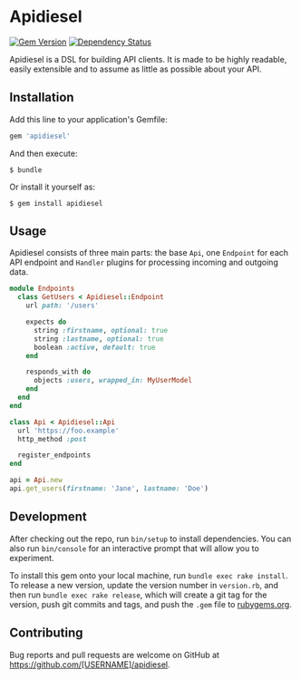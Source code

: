 # Apidiesel

[![Gem Version](https://badge.fury.io/rb/apidiesel.svg)](https://badge.fury.io/rb/apidiesel) [![Dependency Status](https://gemnasium.com/janfoeh/apidiesel.svg)](https://gemnasium.com/janfoeh/apidiesel)

Apidiesel is a DSL for building API clients. It is made to be highly readable,
easily extensible and to assume as little as possible about your API.

## Installation

Add this line to your application's Gemfile:

```ruby
gem 'apidiesel'
```

And then execute:

    $ bundle

Or install it yourself as:

    $ gem install apidiesel

## Usage

Apidiesel consists of three main parts: the base `Api`, one `Endpoint` for each API
endpoint and `Handler` plugins for processing incoming and outgoing data.

```ruby
module Endpoints
  class GetUsers < Apidiesel::Endpoint
    url path: '/users'

    expects do
      string :firstname, optional: true
      string :lastname, optional: true
      boolean :active, default: true
    end

    responds_with do
      objects :users, wrapped_in: MyUserModel
    end
  end
end

class Api < Apidiesel::Api
  url 'https://foo.example'
  http_method :post

  register_endpoints
end

api = Api.new
api.get_users(firstname: 'Jane', lastname: 'Doe')
```

## Development

After checking out the repo, run `bin/setup` to install dependencies. You can also run `bin/console` for an interactive prompt that will allow you to experiment.

To install this gem onto your local machine, run `bundle exec rake install`. To release a new version, update the version number in `version.rb`, and then run `bundle exec rake release`, which will create a git tag for the version, push git commits and tags, and push the `.gem` file to [rubygems.org](https://rubygems.org).

## Contributing

Bug reports and pull requests are welcome on GitHub at https://github.com/[USERNAME]/apidiesel.

